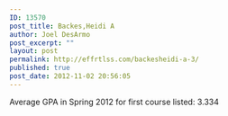 ```yaml
---
ID: 13570
post_title: Backes,Heidi A
author: Joel DesArmo
post_excerpt: ""
layout: post
permalink: http://effrtlss.com/backesheidi-a-3/
published: true
post_date: 2012-11-02 20:56:05
---
```

<p>Average GPA in Spring 2012 for first course listed: 3.334</p>